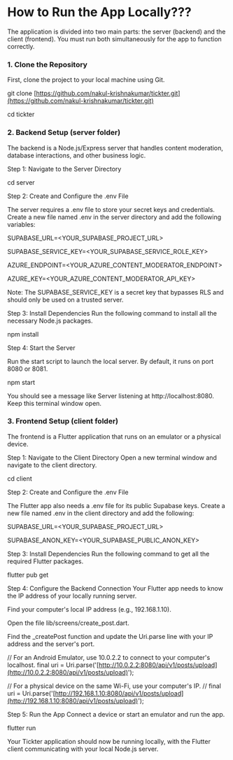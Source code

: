 
# How to Run the App Locally???
The application is divided into two main parts: the server (backend) and the client (frontend). You must run both simultaneously for the app to function correctly.

### 1. Clone the Repository
First, clone the project to your local machine using Git.

git clone [https://github.com/nakul-krishnakumar/tickter.git](https://github.com/nakul-krishnakumar/tickter.git)

cd tickter

### 2. Backend Setup (server folder)
The backend is a Node.js/Express server that handles content moderation, database interactions, and other business logic.

Step 1: Navigate to the Server Directory

cd server

Step 2: Create and Configure the .env File

The server requires a .env file to store your secret keys and credentials. Create a new file named .env in the server directory and add the following variables:

SUPABASE_URL=<YOUR_SUPABASE_PROJECT_URL>

SUPABASE_SERVICE_KEY=<YOUR_SUPABASE_SERVICE_ROLE_KEY>

AZURE_ENDPOINT=<YOUR_AZURE_CONTENT_MODERATOR_ENDPOINT>

AZURE_KEY=<YOUR_AZURE_CONTENT_MODERATOR_API_KEY>

Note: The SUPABASE_SERVICE_KEY is a secret key that bypasses RLS and should only be used on a trusted server.

Step 3: Install Dependencies
Run the following command to install all the necessary Node.js packages.

npm install

Step 4: Start the Server

Run the start script to launch the local server. By default, it runs on port 8080 or 8081.

npm start

You should see a message like Server listening at http://localhost:8080. Keep this terminal window open.

### 3. Frontend Setup (client folder)
The frontend is a Flutter application that runs on an emulator or a physical device.

Step 1: Navigate to the Client Directory
Open a new terminal window and navigate to the client directory.

cd client

Step 2: Create and Configure the .env File

The Flutter app also needs a .env file for its public Supabase keys. Create a new file named .env in the client directory and add the following:

SUPABASE_URL=<YOUR_SUPABASE_PROJECT_URL>

SUPABASE_ANON_KEY=<YOUR_SUPABASE_PUBLIC_ANON_KEY>

Step 3: Install Dependencies
Run the following command to get all the required Flutter packages.

flutter pub get

Step 4: Configure the Backend Connection
Your Flutter app needs to know the IP address of your locally running server.

Find your computer's local IP address (e.g., 192.168.1.10).

Open the file lib/screens/create_post.dart.

Find the _createPost function and update the Uri.parse line with your IP address and the server's port.

// For an Android Emulator, use 10.0.2.2 to connect to your computer's localhost.
final uri = Uri.parse('[http://10.0.2.2:8080/api/v1/posts/upload](http://10.0.2.2:8080/api/v1/posts/upload)');

// For a physical device on the same Wi-Fi, use your computer's IP.
// final uri = Uri.parse('[http://192.168.1.10:8080/api/v1/posts/upload](http://192.168.1.10:8080/api/v1/posts/upload)');

Step 5: Run the App
Connect a device or start an emulator and run the app.

flutter run

Your Tickter application should now be running locally, with the Flutter client communicating with your local Node.js server.
